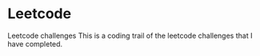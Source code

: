 # Leetcode
 Leetcode challenges
This is a coding trail of the leetcode challenges that I have completed.
